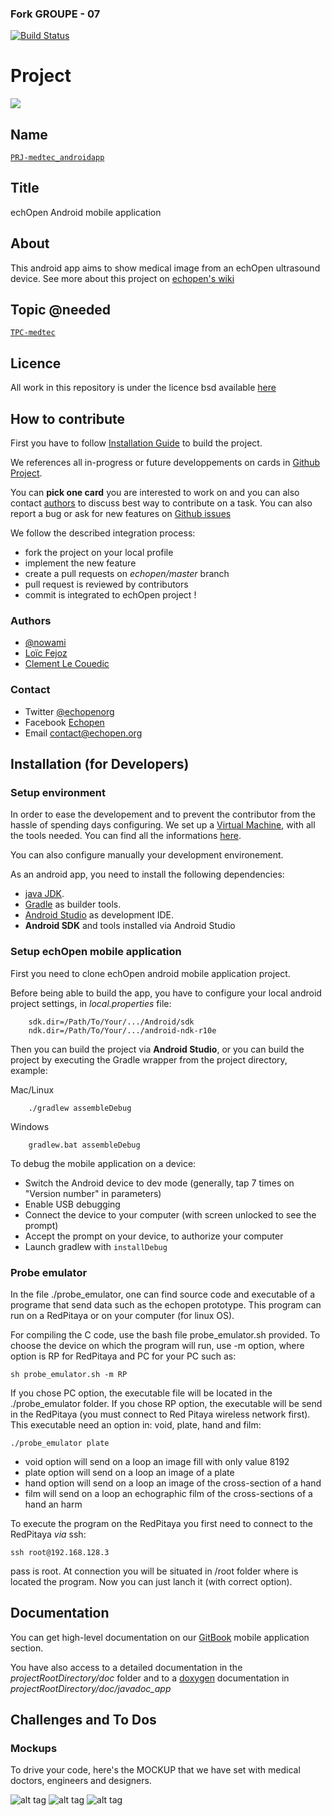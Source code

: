  ### Fork GROUPE - 07

[![Build Status](https://travis-ci.org/benchoufi/android-app.svg?branch=master)](https://travis-ci.org/benchoufi/android-app)

# Project
![](viewme.jpg)

## Name
[`PRJ-medtec_androidapp`]()

## Title
echOpen Android mobile application

## About
This android app aims to show medical image from an echOpen
ultrasound device. See more about this project on [echopen's
wiki](http://echopen.org)

## Topic @needed
[`TPC-medtec`]()

## Licence
All work in this repository is under the licence bsd available [here](https://github.com/echopen/android-app/blob/master/LICENSE.md)

## How to contribute

First you have to follow [Installation Guide](##Installation-(for-Developers)) to build the project.

We references all in-progress or future developpements on cards in [Github Project](https://github.com/echopen/PRJ-medtec_androidapp/projects/1).

You can **pick one card** you are interested to work on and you can also contact [authors](###Authors) to discuss best way to contribute on a task. 
You can also report a bug or ask for new features on [Github issues](https://github.com/echopen/android-app/issues)

We follow the described integration process:

* fork the project on your local profile
* implement the new feature
* create a pull requests on *echopen/master* branch
* pull request is reviewed by contributors
* commit is integrated to echOpen project !

### Authors

* [@nowami](http://github.com/benchoufi)
* [Loïc Fejoz](http://github.com/loic-fejoz)
* [Clement Le Couedic](http://github.com/clecoued)

### Contact

* Twitter [@echopenorg](http://twitter.com/echopenorg)
* Facebook [Echopen](https://www.facebook.com/groups/599174686826294/)
* Email [contact@echopen.org](mailto:contact@echopen.org)

## Installation (for Developers)

### Setup environment
In order to ease the developement and to prevent the contributor from the hassle of spending days configuring. We set up a [Virtual Machine](https://drive.google.com/open?id=0B0V8htWBLPWBVEh6ZEJPcFpmTEU), with all the tools needed. You can find all the informations [here](https://echopen.gitbooks.io/android-app/content/echopens_virtual_machine.html).

You can also configure manually your development environement. 

As an android app, you need to install the following dependencies:

* [java JDK](http://openjdk.java.net/projects/jdk8/).
* [Gradle](http://gradle.org/) as builder tools.
* [Android Studio](https://developer.android.com/studio/index.html) as development IDE.
* **Android SDK** and tools installed via Android Studio

### Setup echOpen mobile application
First you need to clone echOpen android mobile application project.

Before being able to build the app, you have to configure your local android project settings, in *local.properties* file: 
```
	sdk.dir=/Path/To/Your/.../Android/sdk
	ndk.dir=/Path/To/Your/.../android-ndk-r10e
```
Then you can build the project via **Android Studio**, or
you can build the project by executing the Gradle wrapper from the project directory, example:

Mac/Linux
```
	./gradlew assembleDebug
```
Windows
```
	gradlew.bat assembleDebug
```


To debug the mobile application on a device:

* Switch the Android device to dev mode (generally, tap 7 times on "Version number" in parameters)
* Enable USB debugging
* Connect the device to your computer (with screen unlocked to see the prompt)
* Accept the prompt on your device, to authorize your computer
* Launch gradlew with `installDebug`

### Probe emulator

In the file ./probe_emulator, one can find source code and executable of a programe that send data such as the echopen prototype. This program can run on a RedPitaya or on your computer (for linux OS).

For compiling the C code, use the bash file probe_emulator.sh provided. To choose the device on which the program will run, use -m option, where option is RP for RedPitaya and PC for your PC such as:

	sh probe_emulator.sh -m RP

If you chose PC option, the executable file will be located in the ./probe_emulator folder. If you chose RP option, the executable will be send in the RedPitaya (you must connect to Red Pitaya wireless network first). This executable need an option in: void, plate, hand and film:

	./probe_emulator plate

* void option will send on a loop an image fill with only value 8192
* plate option will send on a loop an image of a plate
* hand option will send on a loop an image of the cross-section of a hand
* film will send on a loop an echographic film of the cross-sections of a hand an harm

To execute the program on the RedPitaya you first need to connect to the RedPitaya *via* ssh:

	ssh root@192.168.128.3

pass is root. At connection you will be situated in /root folder where is located the program. Now you can just lanch it (with correct option).

## Documentation 

You can get high-level documentation on our [GitBook](https://echopen.gitbooks.io/android-app/content/) mobile application section.

You have also access to a detailed documentation in the *projectRootDirectory/doc* folder and to a [doxygen](https://en.wikipedia.org/wiki/Doxygen) documentation in *projectRootDirectory/doc/javadoc_app*

## Challenges and To Dos

### Mockups 
  To drive your code, here's the MOCKUP that we have set with medical doctors, engineers and designers.  

  ![alt tag](http://wiki.echopen.org/images/a/ab/Echopen_MockUp_1.png)
  ![alt tag](http://wiki.echopen.org/images/0/07/Echopen_MockUp_1.2.png)
  ![alt tag](http://wiki.echopen.org/images/e/e2/Echopen_MockUp_1_2.png)



